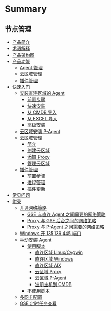 # Summary

## 节点管理
* [产品简介](README.md)
* [术语解释](术语解释/glossary.md)
* [产品架构图](产品架构图/architecture.md)
* [产品功能]()
    * [Agent 管理](产品功能/agent.md)
    * [云区域管理](产品功能/cloud_mgr.md)
    * [插件管理](产品功能/plugin_mg.md)
* [快速入门]()
    * [安装直连区域的 Agent]()
        * [前置步骤](快速入门/agent0.md)
        * [快速安装](快速入门/quick_setup.md)
        * [从 CMDB 导入](快速入门/from_cmdb.md)
        * [从 EXCEL 导入](快速入门/from_excel.md)
        * [高级安装](快速入门/advance_setup.md)
    * [云区域安装 P-Agent](快速入门/pagent.md)
    * [云区域管理]()
        * [简介](快速入门/cloud_manage.md)
        * [创建云区域](快速入门/create_cloud.md)
        * [添加 Proxy](快速入门/add_proxy.md)
        * [管理云区域](快速入门/cloud_mgr.md)
    * [插件管理]()
        * [前置步骤](快速入门/plugins0.md)
        * [进程管理](快速入门/process_mgr.md)
        * [插件更新](快速入门/upgrade_plugins.md)
* [常见问题](常见问题/faq.md)
* [附录]()
    * [开通网络策略]()
        * [GSE 与直连 Agent 之间需要的网络策略](附录/network_policy.md)
        * [Proxy 与 GSE 后台之间的网络策略](附录/network_policy_proxy.md)
        * [Proxy 与 P-Agent 之间需要的网络策略](附录/network_policy_pagent.md)
    * [Windows 开 135,139,445 端口](附录/smb.md)
    * [手动安装 Agent]()
        * [使用脚本]()
            * [直连区域 Linux/Cygwin](附录/使用脚本/direct.md)
            * [直连区域 Windows](附录/使用脚本/direct2.md)
            * [直连区域 AIX](附录/使用脚本/direct3.md)
            * [云区域 Proxy](附录/使用脚本/proxy.md)
            * [云区域 P-Agent](附录/使用脚本/pagent.md)
            * [注册主机到 CMDB](附录/使用脚本/add2cmdb.md)
        * [不使用脚本](附录/不使用脚本/direct.md)
    * [多网卡配置](附录/multiple_interface.md)
    * [GSE 定时任务查看](附录/Agent_Status.md)
